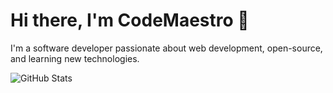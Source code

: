 # Hi there, I'm CodeMaestro 👋

I'm a software developer passionate about web development, open-source, and learning new technologies.

![GitHub Stats](https://github-readme-stats.vercel.app/api?username=CodeMaestro106&show_icons=true&theme=dark)



